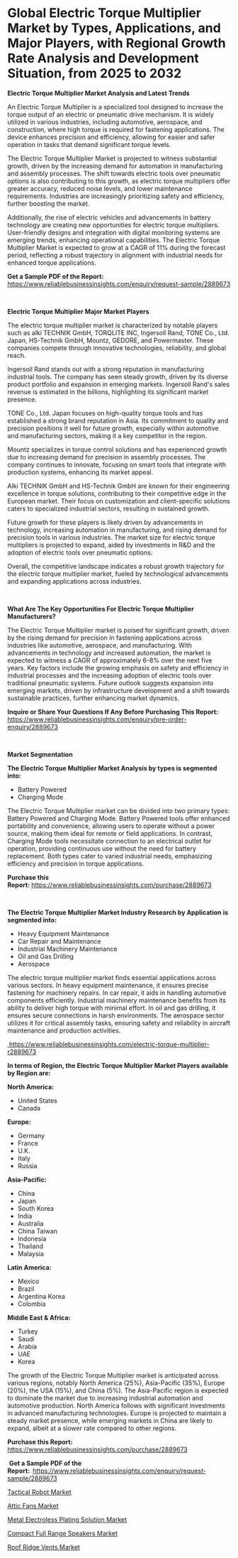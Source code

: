 <p><h1>Global Electric Torque Multiplier Market by Types, Applications, and Major Players, with Regional Growth Rate Analysis and Development Situation, from 2025 to 2032</h1></p><p><strong>Electric Torque Multiplier Market Analysis and Latest Trends</strong></p>
<p><p>An Electric Torque Multiplier is a specialized tool designed to increase the torque output of an electric or pneumatic drive mechanism. It is widely utilized in various industries, including automotive, aerospace, and construction, where high torque is required for fastening applications. The device enhances precision and efficiency, allowing for easier and safer operation in tasks that demand significant torque levels.</p><p>The Electric Torque Multiplier Market is projected to witness substantial growth, driven by the increasing demand for automation in manufacturing and assembly processes. The shift towards electric tools over pneumatic options is also contributing to this growth, as electric torque multipliers offer greater accuracy, reduced noise levels, and lower maintenance requirements. Industries are increasingly prioritizing safety and efficiency, further boosting the market.</p><p>Additionally, the rise of electric vehicles and advancements in battery technology are creating new opportunities for electric torque multipliers. User-friendly designs and integration with digital monitoring systems are emerging trends, enhancing operational capabilities. The Electric Torque Multiplier Market is expected to grow at a CAGR of 11% during the forecast period, reflecting a robust trajectory in alignment with industrial needs for enhanced torque applications.</p></p>
<p><strong>Get a Sample PDF of the Report:&nbsp;</strong> <a href="https://www.reliablebusinessinsights.com/enquiry/request-sample/2889673?utm_campaign=1138&utm_medium=2&utm_source=Github&utm_content=ia&utm_term=14032025&utm_id=electric-torque-multiplier">https://www.reliablebusinessinsights.com/enquiry/request-sample/2889673</a></p>
<p>&nbsp;</p>
<p><strong>Electric Torque Multiplier Major Market Players</strong></p>
<p><p>The electric torque multiplier market is characterized by notable players such as alki TECHNIK GmbH, TORQLITE INC, Ingersoll Rand, TONE Co., Ltd. Japan, HS-Technik GmbH, Mountz, GEDORE, and Powermaster. These companies compete through innovative technologies, reliability, and global reach.</p><p>Ingersoll Rand stands out with a strong reputation in manufacturing industrial tools. The company has seen steady growth, driven by its diverse product portfolio and expansion in emerging markets. Ingersoll Rand's sales revenue is estimated in the billions, highlighting its significant market presence.</p><p>TONE Co., Ltd. Japan focuses on high-quality torque tools and has established a strong brand reputation in Asia. Its commitment to quality and precision positions it well for future growth, especially within automotive and manufacturing sectors, making it a key competitor in the region.</p><p>Mountz specializes in torque control solutions and has experienced growth due to increasing demand for precision in assembly processes. The company continues to innovate, focusing on smart tools that integrate with production systems, enhancing its market appeal.</p><p>Alki TECHNIK GmbH and HS-Technik GmbH are known for their engineering excellence in torque solutions, contributing to their competitive edge in the European market. Their focus on customization and client-specific solutions caters to specialized industrial sectors, resulting in sustained growth.</p><p>Future growth for these players is likely driven by advancements in technology, increasing automation in manufacturing, and rising demand for precision tools in various industries. The market size for electric torque multipliers is projected to expand, aided by investments in R&D and the adoption of electric tools over pneumatic options.</p><p>Overall, the competitive landscape indicates a robust growth trajectory for the electric torque multiplier market, fueled by technological advancements and expanding applications across industries.</p></p>
<p>&nbsp;</p>
<p><strong>What Are The Key Opportunities For Electric Torque Multiplier Manufacturers?</strong></p>
<p><p>The Electric Torque Multiplier market is poised for significant growth, driven by the rising demand for precision in fastening applications across industries like automotive, aerospace, and manufacturing. With advancements in technology and increased automation, the market is expected to witness a CAGR of approximately 6-8% over the next five years. Key factors include the growing emphasis on safety and efficiency in industrial processes and the increasing adoption of electric tools over traditional pneumatic systems. Future outlook suggests expansion into emerging markets, driven by infrastructure development and a shift towards sustainable practices, further enhancing market dynamics.</p></p>
<p><strong>Inquire or Share Your Questions If Any Before Purchasing This Report:</strong> <a href="https://www.reliablebusinessinsights.com/enquiry/pre-order-enquiry/2889673?utm_campaign=1138&utm_medium=2&utm_source=Github&utm_content=ia&utm_term=14032025&utm_id=electric-torque-multiplier">https://www.reliablebusinessinsights.com/enquiry/pre-order-enquiry/2889673</a></p>
<p>&nbsp;</p>
<p><strong>Market Segmentation</strong></p>
<p><strong>The Electric Torque Multiplier Market Analysis by types is segmented into:</strong></p>
<p><ul><li>Battery Powered</li><li>Charging Mode</li></ul></p>
<p><p>The Electric Torque Multiplier market can be divided into two primary types: Battery Powered and Charging Mode. Battery Powered tools offer enhanced portability and convenience, allowing users to operate without a power source, making them ideal for remote or field applications. In contrast, Charging Mode tools necessitate connection to an electrical outlet for operation, providing continuous use without the need for battery replacement. Both types cater to varied industrial needs, emphasizing efficiency and precision in torque applications.</p></p>
<p><strong>Purchase this Report:&nbsp;</strong><a href="https://www.reliablebusinessinsights.com/purchase/2889673?utm_campaign=1138&utm_medium=2&utm_source=Github&utm_content=ia&utm_term=14032025&utm_id=electric-torque-multiplier">https://www.reliablebusinessinsights.com/purchase/2889673</a></p>
<p>&nbsp;</p>
<p><strong>The Electric Torque Multiplier Market Industry Research by Application is segmented into:</strong></p>
<p><ul><li>Heavy Equipment Maintenance</li><li>Car Repair and Maintenance</li><li>Industrial Machinery Maintenance</li><li>Oil and Gas Drilling</li><li>Aerospace</li></ul></p>
<p><p>The electric torque multiplier market finds essential applications across various sectors. In heavy equipment maintenance, it ensures precise fastening for machinery repairs. In car repair, it aids in handling automotive components efficiently. Industrial machinery maintenance benefits from its ability to deliver high torque with minimal effort. In oil and gas drilling, it ensures secure connections in harsh environments. The aerospace sector utilizes it for critical assembly tasks, ensuring safety and reliability in aircraft maintenance and production activities.</p></p>
<p><a href="https://www.reliablebusinessinsights.com/electric-torque-multiplier-r2889673?utm_campaign=1138&utm_medium=2&utm_source=Github&utm_content=ia&utm_term=14032025&utm_id=electric-torque-multiplier">&nbsp;https://www.reliablebusinessinsights.com/electric-torque-multiplier-r2889673</a></p>
<p><strong>In terms of Region, the Electric Torque Multiplier Market Players available by Region are:</strong></p>
<p>
    <p> <strong> North America: </strong>
        <ul>
            <li>United States</li>
            <li>Canada</li>
        </ul>
        </p> 
    <p> <strong> Europe: </strong>
        <ul>
            <li>Germany</li>
            <li>France</li>
            <li>U.K.</li>
            <li>Italy</li>
            <li>Russia</li>
        </ul>
        </p> 
    <p> <strong> Asia-Pacific: </strong>
        <ul>
            <li>China</li>
            <li>Japan</li>
            <li>South Korea</li>
            <li>India</li>
            <li>Australia</li>
            <li>China Taiwan</li>
            <li>Indonesia</li>
            <li>Thailand</li>
            <li>Malaysia</li>
        </ul>
        </p> 
    <p> <strong> Latin America: </strong>
        <ul>
            <li>Mexico</li>
            <li>Brazil</li>
            <li>Argentina Korea</li>
            <li>Colombia</li>
        </ul>
        </p> 
    <p> <strong> Middle East & Africa: </strong>
        <ul>
            <li>Turkey</li>
            <li>Saudi</li>
            <li>Arabia</li>
            <li>UAE</li>
            <li>Korea</li>
        </ul>
    </p>
    </p>
<p><p>The growth of the Electric Torque Multiplier market is anticipated across various regions, notably North America (25%), Asia-Pacific (35%), Europe (20%), the USA (15%), and China (5%). The Asia-Pacific region is expected to dominate the market due to increasing industrial automation and automotive production. North America follows with significant investments in advanced manufacturing technologies. Europe is projected to maintain a steady market presence, while emerging markets in China are likely to expand, albeit at a slower rate compared to other regions.</p></p>
<p><strong>Purchase this Report: </strong><a href="https://www.reliablebusinessinsights.com/purchase/2889673?utm_campaign=1138&utm_medium=2&utm_source=Github&utm_content=ia&utm_term=14032025&utm_id=electric-torque-multiplier">https://www.reliablebusinessinsights.com/purchase/2889673</a></p>
<p>&nbsp;<strong>Get a Sample PDF of the Report:&nbsp;&nbsp;</strong><a href="https://www.reliablebusinessinsights.com/enquiry/request-sample/2889673?utm_campaign=1138&utm_medium=2&utm_source=Github&utm_content=ia&utm_term=14032025&utm_id=electric-torque-multiplier">https://www.reliablebusinessinsights.com/enquiry/request-sample/2889673</a></p>
<p><strong></strong></p>
<p><p><a href="https://github.com/bhuraoutenc8/Market-Research-Report-List-1/blob/main/tactical-robot-market.md?utm_campaign=1138&utm_medium=2&utm_source=Github&utm_content=ia&utm_term=14032025&utm_id=electric-torque-multiplier">Tactical Robot Market</a></p><p><a href="https://github.com/guyerkanakwu/Market-Research-Report-List-1/blob/main/attic-fans-market.md?utm_campaign=1138&utm_medium=2&utm_source=Github&utm_content=ia&utm_term=14032025&utm_id=electric-torque-multiplier">Attic Fans Market</a></p><p><a href="https://github.com/cezilfinerv9/Market-Research-Report-List-1/blob/main/metal-electroless-plating-solution-market.md?utm_campaign=1138&utm_medium=2&utm_source=Github&utm_content=ia&utm_term=14032025&utm_id=electric-torque-multiplier">Metal Electroless Plating Solution Market</a></p><p><a href="https://github.com/tandepinho3p/Market-Research-Report-List-1/blob/main/compact-full-range-speakers-market.md?utm_campaign=1138&utm_medium=2&utm_source=Github&utm_content=ia&utm_term=14032025&utm_id=electric-torque-multiplier">Compact Full Range Speakers Market</a></p><p><a href="https://github.com/syskamazucqa/Market-Research-Report-List-1/blob/main/roof-ridge-vents-market.md?utm_campaign=1138&utm_medium=2&utm_source=Github&utm_content=ia&utm_term=14032025&utm_id=electric-torque-multiplier">Roof Ridge Vents Market</a></p></p>